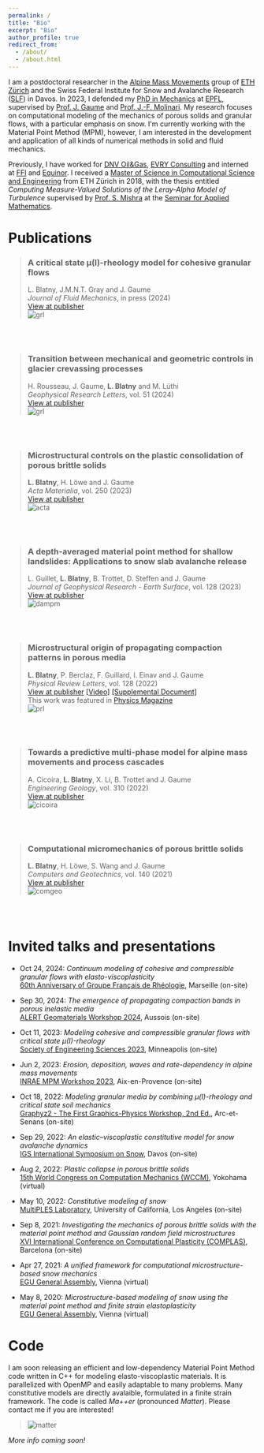 ```yaml
---
permalink: /
title: "Bio"
excerpt: "Bio"
author_profile: true
redirect_from:
  - /about/
  - /about.html
---
```


I am a postdoctoral researcher in the [Alpine Mass Movements](https://alpinemassmovements.ethz.ch/) group of [ETH Zürich](https://ethz.ch/en/) and the Swiss Federal Institute for Snow and Avalanche Research ([SLF](https://www.slf.ch/en/)) in Davos. 
In 2023, I defended my [PhD in Mechanics](https://www.epfl.ch/education/phd/edme-mechanics/) at [EPFL](https://www.epfl.ch/en/), supervised by [Prof. J. Gaume](https://igt.ethz.ch/people/person-detail.MzA5Njcx.TGlzdC8xMTYxLC0yMTE1ODgxMzY3.html) and [Prof. J.-F. Molinari](https://people.epfl.ch/jean-francois.molinari). 
My research focuses on computational modeling of the mechanics of porous solids and granular flows, with a particular emphasis on snow. 
I'm currently working with the Material Point Method (MPM), however, I am interested in the development and application of all kinds of numerical methods in solid and fluid mechanics.

Previously, I have worked for [DNV Oil&Gas](https://www.dnv.com/), [EVRY Consulting](https://www.tietoevry.com/) and interned at [FFI](https://www.ffi.no/en) and  [Equinor](https://www.equinor.com/).
I received a [Master of Science in Computational Science and Engineering](https://rw.ethz.ch/) from ETH Zürich in 2018, with the thesis entitled _Computing Measure-Valued Solutions of the Leray-Alpha Model of Turbulence_ supervised by [Prof. S. Mishra](https://camlab.ethz.ch/the-group/group-head.html) at the [Seminar for Applied Mathematics](https://math.ethz.ch/sam).

Publications  
======  

> ### A critical state μ(I)-rheology model for cohesive granular flows  
> L. Blatny, J.M.N.T. Gray and J. Gaume    
> _Journal of Fluid Mechanics_, in press (2024)    
> [View at publisher](https://doi.org/10.1017/jfm.2024.643)    
> ![grl](/images/cover_jfm.gif)   

<br/><br/>

> ### Transition between mechanical and geometric controls in glacier crevassing processes   
> H. Rousseau, J. Gaume, **L. Blatny** and M. Lüthi    
> _Geophysical Research Letters_, vol. 51 (2024)    
> [View at publisher](https://agupubs.onlinelibrary.wiley.com/doi/full/10.1029/2024GL108206)    
> ![grl](/images/cover_grl.gif)   

<br/><br/>

> ### Microstructural controls on the plastic consolidation of porous brittle solids  
> **L. Blatny**, H. Löwe and J. Gaume  
> _Acta Materialia_, vol. 250 (2023)  
> [View at publisher](https://www.sciencedirect.com/science/article/pii/S1359645423001921)  
> ![acta](/images/cover_acta.gif)  

<br/><br/>

> ### A depth-averaged material point method for shallow landslides: Applications to snow slab avalanche release
> L. Guillet, **L. Blatny**, B. Trottet, D. Steffen and J. Gaume  
> _Journal of Geophysical Research - Earth Surface_, vol. 128 (2023)  
> [View at publisher](https://agupubs.onlinelibrary.wiley.com/doi/10.1029/2023JF007092)  
> ![dampm](/images/cover_dampm.gif)    

<br/><br/>

> ### Microstructural origin of propagating compaction patterns in porous media
> **L. Blatny**, P. Berclaz, F. Guillard, I. Einav and J. Gaume  
> _Physical Review Letters_, vol. 128 (2022)  
> [View at publisher](https://journals.aps.org/prl/abstract/10.1103/PhysRevLett.128.228002) [[Video]](https://journals.aps.org/prl/supplemental/10.1103/PhysRevLett.128.228002/supplementary_movie_1.mp4) [[Supplemental Document]](https://journals.aps.org/prl/supplemental/10.1103/PhysRevLett.128.228002/supplement_rev16022022.pdf)  
> This work was featured in [Physics Magazine](https://physics.aps.org/articles/v15/s73)  
> ![prl](/images/cover_prl.gif)  

<br/><br/>

> ### Towards a predictive multi-phase model for alpine mass movements and process cascades
> A. Cicoira, **L. Blatny**, X. Li, B. Trottet and J. Gaume  
> _Engineering Geology_, vol. 310 (2022)  
> [View at publisher](https://www.sciencedirect.com/science/article/pii/S0013795222003519?via%3Dihub)  
> ![cicoira](/images/cover_enggeo.gif)  

<br/><br/>

> ### Computational micromechanics of porous brittle solids  
> **L. Blatny**, H. Löwe, S. Wang and J. Gaume  
> _Computers and Geotechnics_, vol. 140 (2021)  
> [View at publisher](https://www.sciencedirect.com/science/article/pii/S0266352X21002822)  
> ![comgeo](/images/cover_comgeo.gif)  

<br/><br/>

Invited talks and presentations
======

* Oct 24, 2024: _Continuum modeling of cohesive and compressible granular flows with elasto-viscoplasticity_  
[60th Anniversary of Groupe Français de Rhéologie](https://2024.legfr.fr/), Marseille (on-site) 

* Sep 30, 2024: _The emergence of propagating compaction bands in porous inelastic media_  
[ALERT Geomaterials Workshop 2024](https://alertgeomaterials.eu/presentations-of-the-alert-workshop-2024/), Aussois (on-site) 

* Oct 11, 2023: _Modeling cohesive and compressible granular flows with critical state µ(I)-rheology_  
[Society of Engineering Sciences 2023](https://2023ses.com/), Minneapolis (on-site) 

* Jun 2, 2023: _Erosion, deposition, waves and rate-dependency in alpine mass movements_  
[INRAE MPM Workshop 2023](https://mpminraeworkshop.sciencesconf.org/), Aix-en-Provence (on-site)  

* Oct 18, 2022: _Modeling granular media by combining μ(I)-rheology and critical state soil mechanics_  
[Graphyz2 - The First Graphics-Physics Workshop, 2nd Ed.](https://project.inria.fr/graphyz2/), Arc-et-Senans (on-site)  

* Sep 29, 2022: _An elastic–viscoplastic constitutive model for snow avalanche dynamics_  
[IGS International Symposium on Snow](https://www.igsoc.org/wp-content/uploads/2022/09/index_davos.html), Davos (on-site)  

* Aug 2, 2022: _Plastic collapse in porous brittle solids_   
[15th World Congress on Computation Mechanics (WCCM)](https://www.wccm2022.org/), Yokohama (virtual)  

* May 10, 2022: _Constitutive modeling of snow_   
[MultiPLES Laboratory](https://www.math.ucla.edu/multiples/), University of California, Los Angeles (on-site)  

* Sep 8, 2021: _Investigating the mechanics of porous brittle solids with the material point method and Gaussian random field microstructures_  
[XVI International Conference on Computational Plasticity (COMPLAS)](https://congress.cimne.com/complas2021/frontal/default.asp), Barcelona (on-site)  

* Apr 27, 2021: _A unified framework for computational microstructure-based snow mechanics_  
[EGU General Assembly](https://meetingorganizer.copernicus.org/EGU21/EGU21-6108.html), Vienna (virtual)   

* May 8, 2020: _Microstructure-based modeling of snow using the material point method and finite strain elastoplasticity_  
[EGU General Assembly](https://meetingorganizer.copernicus.org/EGU2020/EGU2020-10203.html), Vienna (virtual)  

Code
======
I am soon releasing an efficient and low-dependency Material Point Method code written in C++ for modeling elasto-viscoplastic materials. It is parallelized with OpenMP and easily adaptable to many problems. Many constitutive models are directly avalaible, formulated in a finite strain framework. The code is called _Ma++er_ (pronounced _Matter_).
Please contact me if you are interested!

> ![matter](/images/matter.png) 

_More info coming soon!_
